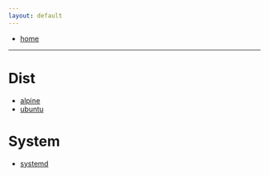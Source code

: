 ```yaml
---
layout: default
---
```

- [home](/index.md)
---
# Dist
- [alpine](/linux-alpine.md)
- [ubuntu](/linux-ubuntu.md)
# System
- [systemd](/linux-systemd.md)
